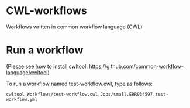 # CWL-workflows
Workflows written in common workflow language (CWL)


# Run a workflow
(Plesae see how to install cwltool: https://github.com/common-workflow-language/cwltool)

To run a workflow named test-workflow.cwl, type as follows:

```
cwltool Workflows/test-workflow.cwl Jobs/small.ERR034597.test-workflow.yml
```

